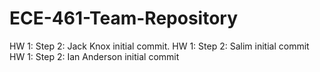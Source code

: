 # ECE-461-Team-Repository
HW 1: Step 2: Jack Knox initial commit.
HW 1: Step 2: Salim initial commit
HW 1: Step 2: Ian Anderson initial commit
